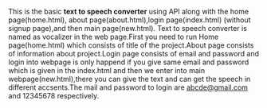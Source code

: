 This is the basic **text to speech converter** using API along with the home page(home.html), about page(about.html),login page(index.html) (without signup page),and then main page(new.html). Text to speech converter is named as vocalizer in the web page.First you need to run Home page(home.html) which consists of title of the project.About page consists of information about project.Login page consists of email and password and login into webpage is only happend if you give same email and password which is given in the index.html and then we enter into main webpage(new.html),there you can give the text and can get the speech in different accsents.The mail and password to login are abcde@gmail.com and 12345678 respectively.
